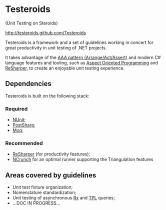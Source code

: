 Testeroids
==========
(Unit Testing on Steroids)

http://testeroids.github.com/Testeroids

Testeroids is a framework and a set of guidelines working in concert for great productivity in unit testing of .NET projects.

It takes advantage of the [AAA pattern (Arrange/Act/Assert)](http://www.arrangeactassert.com/why-and-what-is-arrange-act-assert/) and modern C# language features and tooling, such as [Aspect Oriented Programming](http://www.sharpcrafters.com/) and [ReSharper](http://www.jetbrains.com/resharper/), to create an enjoyable unit testing experience.

Dependencies
------------

Testeroids is built on the following stack:
### Required
- [NUnit](http://www.nunit.org/);
- [PostSharp](http://www.sharpcrafters.com/);
- [Moq](http://code.google.com/p/moq/);

### Recommended
- [ReSharper](http://www.jetbrains.com/resharper/) (for productivity features);
- [NCrunch](http://www.ncrunch.net) for an optimal runner supporting the Triangulation features

Areas covered by guidelines
---------------------------
- Unit test fixture organization;
- Nomenclature standardization;
- Unit testing of asynchronous [Rx](http://msdn.microsoft.com/en-us/data/gg577609.aspx) and [TPL](http://msdn.microsoft.com/en-us/library/dd460717.aspx) queries;
- ...DOC IN PROGRESS...


